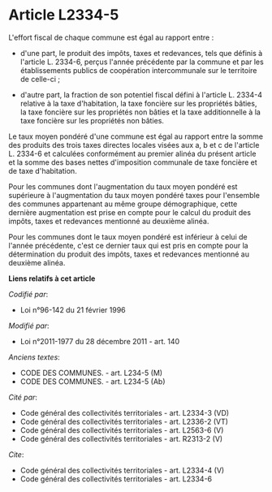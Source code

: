 # Article L2334-5

L'effort fiscal de chaque commune est égal au rapport entre :

- d'une part, le produit des impôts, taxes et redevances, tels que définis à l'article L. 2334-6, perçus l'année précédente
par la commune et par les établissements publics de coopération intercommunale sur le territoire de celle-ci ;

- d'autre part, la fraction de son potentiel fiscal défini à l'article L. 2334-4 relative à la taxe d'habitation, la taxe
foncière sur les propriétés bâties, la taxe foncière sur les propriétés non bâties et la taxe additionnelle à la taxe
foncière sur les propriétés non bâties. 

Le taux moyen pondéré d'une commune est égal au rapport entre la somme des produits des trois taxes directes locales visées
aux a, b et c de l'article L. 2334-6 et calculées conformément au premier alinéa du présent article et la somme des bases
nettes d'imposition communale de taxe foncière et de taxe d'habitation. 

Pour les communes dont l'augmentation du taux moyen pondéré est supérieure à l'augmentation du taux moyen pondéré taxes pour
l'ensemble des communes appartenant au même groupe démographique, cette dernière augmentation est prise en compte pour le
calcul du produit des impôts, taxes et redevances mentionné au deuxième alinéa. 

Pour les communes dont le taux moyen pondéré est inférieur à celui de l'année précédente, c'est ce dernier taux qui est pris
en compte pour la détermination du produit des impôts, taxes et redevances mentionné au deuxième alinéa.

**Liens relatifs à cet article**

_Codifié par_:

  - Loi n°96-142 du 21 février 1996

_Modifié par_:

  - Loi n°2011-1977 du 28 décembre 2011 - art. 140

_Anciens textes_:

  - CODE DES COMMUNES. - art. L234-5 (M)
  - CODE DES COMMUNES. - art. L234-5 (Ab)

_Cité par_:

  - Code général des collectivités territoriales - art. L2334-3 (VD)
  - Code général des collectivités territoriales - art. L2336-2 (VT)
  - Code général des collectivités territoriales - art. L2563-6 (V)
  - Code général des collectivités territoriales - art. R2313-2 (V)

_Cite_:

  - Code général des collectivités territoriales - art. L2334-4 (V)
  - Code général des collectivités territoriales - art. L2334-6
